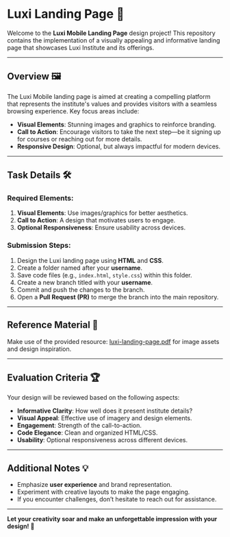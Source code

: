 # Luxi Landing Page 🌟

Welcome to the **Luxi Mobile Landing Page** design project! This repository contains the implementation of a visually appealing and informative landing page that showcases Luxi Institute and its offerings.

---

## Overview 🖼️
The Luxi Mobile landing page is aimed at creating a compelling platform that represents the institute's values and provides visitors with a seamless browsing experience. Key focus areas include:

- **Visual Elements**: Stunning images and graphics to reinforce branding.
- **Call to Action**: Encourage visitors to take the next step—be it signing up for courses or reaching out for more details.
- **Responsive Design**: Optional, but always impactful for modern devices.

---

## Task Details 🛠️

### Required Elements:
1. **Visual Elements**: Use images/graphics for better aesthetics.
2. **Call to Action**: A design that motivates users to engage.
3. **Optional Responsiveness**: Ensure usability across devices.

### Submission Steps:
1. Design the Luxi landing page using **HTML** and **CSS**.
2. Create a folder named after your **username**.
3. Save code files (e.g., `index.html`, `style.css`) within this folder.
4. Create a new branch titled with your **username**.
5. Commit and push the changes to the branch.
6. Open a **Pull Request (PR)** to merge the branch into the main repository.

---

## Reference Material 📑
Make use of the provided resource: [luxi-landing-page.pdf](luxi-landing-page.pdf) for image assets and design inspiration.

---

## Evaluation Criteria 🏆
Your design will be reviewed based on the following aspects:
- **Informative Clarity**: How well does it present institute details?
- **Visual Appeal**: Effective use of imagery and design elements.
- **Engagement**: Strength of the call-to-action.
- **Code Elegance**: Clean and organized HTML/CSS.
- **Usability**: Optional responsiveness across different devices.

---

## Additional Notes 💡
- Emphasize **user experience** and brand representation.
- Experiment with creative layouts to make the page engaging.
- If you encounter challenges, don’t hesitate to reach out for assistance.

---

**Let your creativity soar and make an unforgettable impression with your design! 🚀**



